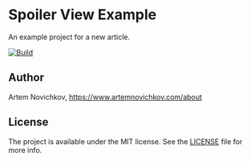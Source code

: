 
# Spoiler View Example

An example project for a new article.

[![Build](https://github.com/artemnovichkov/SpoilerViewExample/actions/workflows/build.yml/badge.svg)](https://github.com/artemnovichkov/SpoilerViewExample/actions/workflows/build.yml)


## Author

Artem Novichkov, https://www.artemnovichkov.com/about

## License

The project is available under the MIT license. See the [LICENSE](./LICENSE) file for more info.
